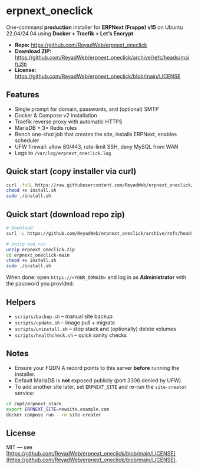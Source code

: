 # erpnext_oneclick

One-command **production** installer for **ERPNext (Frappe) v15** on Ubuntu 22.04/24.04 using **Docker + Traefik + Let’s Encrypt**.

- **Repo:** https://github.com/ReyadWeb/erpnext_oneclick
- **Download ZIP:** https://github.com/ReyadWeb/erpnext_oneclick/archive/refs/heads/main.zip
- **License:** https://github.com/ReyadWeb/erpnext_oneclick/blob/main/LICENSE

## Features
- Single prompt for domain, passwords, and (optional) SMTP
- Docker & Compose v2 installation
- Traefik reverse proxy with automatic HTTPS
- MariaDB + 3× Redis roles
- Bench one-shot job that creates the site, installs ERPNext, enables scheduler
- UFW firewall: allow 80/443, rate-limit SSH, deny MySQL from WAN
- Logs to `/var/log/erpnext_oneclick.log`

## Quick start (copy installer via curl)
```bash
curl -fsSL https://raw.githubusercontent.com/ReyadWeb/erpnext_oneclick/main/install.sh -o install.sh
chmod +x install.sh
sudo ./install.sh
```

## Quick start (download repo zip)
```bash
# Download
curl -L https://github.com/ReyadWeb/erpnext_oneclick/archive/refs/heads/main.zip -o erpnext_oneclick.zip

# Unzip and run
unzip erpnext_oneclick.zip
cd erpnext_oneclick-main
chmod +x install.sh
sudo ./install.sh
```

When done: open `https://<YOUR_DOMAIN>` and log in as **Administrator** with the password you provided.

## Helpers
- `scripts/backup.sh` – manual site backup
- `scripts/update.sh` – image pull + migrate
- `scripts/uninstall.sh` – stop stack and (optionally) delete volumes
- `scripts/healthcheck.sh` – quick sanity checks

## Notes
- Ensure your FQDN A record points to this server **before** running the installer.
- Default MariaDB is **not** exposed publicly (port 3306 denied by UFW).
- To add another site later, set `ERPNEXT_SITE` and re-run the `site-creator` service:

```bash
cd /opt/erpnext_stack
export ERPNEXT_SITE=newsite.example.com
docker compose run --rm site-creator
```

## License
MIT — see [https://github.com/ReyadWeb/erpnext_oneclick/blob/main/LICENSE](https://github.com/ReyadWeb/erpnext_oneclick/blob/main/LICENSE).
